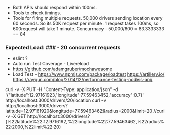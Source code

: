 * Both APIs should respond within 100ms.
 * Tools to check timings.
 * Tools for firing multiple requests.
 50,000 drivers sending location every 60 seconds.
 So its 50K request per minute.
 1 request takes 100ms, so 600request will take 1 minute.
Concurrnacy - 50,000/600 = 83.3333333 == 84 
### Expected Load: ### - 20 concurrent requests
* eslint ?
* Auto run Test Coverage - Livereload
* https://github.com/adamgruber/mochawesome
* Load Test - https://www.npmjs.com/package/loadtest
https://artillery.io/
https://raygun.com/blog/2014/12/performance-testing-nodejs-api/


curl -v -X PUT -H "Content-Type: application/json" -d '{"latitude":12.97161923,"longitude":77.59463452,"accuracy":0.7}' http://localhost:3000/drivers/20/location
curl -v http://localhost:3000/drivers?latitude=12.97161920&longitude=77.59463462&radius=2000&limit=20
//curl -v -X GET http://localhost:3000/drivers?{%22latitude%22:12.9716192,%22longitude%22:77.59463462,%22radius%22:2000,%22limit%22:20}
